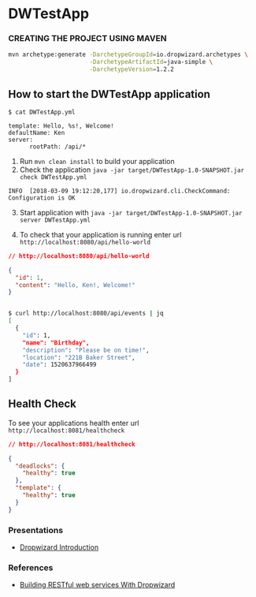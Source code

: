 # DWTestApp

### CREATING THE PROJECT USING MAVEN

```bash
mvn archetype:generate -DarchetypeGroupId=io.dropwizard.archetypes \
                       -DarchetypeArtifactId=java-simple \
                       -DarchetypeVersion=1.2.2

```
How to start the DWTestApp application
---

```
$ cat DWTestApp.yml

template: Hello, %s!, Welcome!
defaultName: Ken
server:
      rootPath: /api/*

```

1. Run `mvn clean install` to build your application
2. Check the application `java -jar target/DWTestApp-1.0-SNAPSHOT.jar check DWTestApp.yml`

`INFO  [2018-03-09 19:12:20,177] io.dropwizard.cli.CheckCommand: Configuration is OK`

3. Start application with `java -jar target/DWTestApp-1.0-SNAPSHOT.jar server DWTestApp.yml`

4. To check that your application is running enter url `http://localhost:8080/api/hello-world`


``` json
// http://localhost:8080/api/hello-world

{
  "id": 1,
  "content": "Hello, Ken!, Welcome!"
}
```

```bash

$ curl http://localhost:8080/api/events | jq
[
  {
    "id": 1,
    "name": "Birthday",
    "description": "Please be on time!",
    "location": "221B Baker Street",
    "date": 1520637966499
  }
]

```


Health Check
---

To see your applications health enter url `http://localhost:8081/healthcheck`

```json
// http://localhost:8081/healthcheck

{
  "deadlocks": {
    "healthy": true
  },
  "template": {
    "healthy": true
  }
}
```

### Presentations

- [Dropwizard Introduction](https://mohan-chinnappan-n.github.io/fwk/dropwizard.html#/home)

### References
- [Building RESTful web services With Dropwizard](https://medium.com/@henslejoseph/building-restful-web-services-with-dropwizard-62175dad340e)
